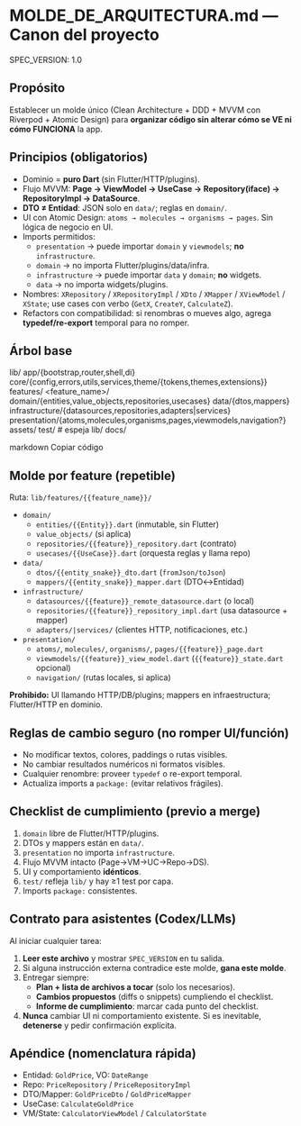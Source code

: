 # MOLDE_DE_ARQUITECTURA.md — Canon del proyecto
SPEC_VERSION: 1.0

## Propósito
Establecer un molde único (Clean Architecture + DDD + MVVM con Riverpod + Atomic Design) para **organizar código sin alterar cómo se VE ni cómo FUNCIONA** la app.

## Principios (obligatorios)
- Dominio = **puro Dart** (sin Flutter/HTTP/plugins).
- Flujo MVVM: **Page → ViewModel → UseCase → Repository(iface) → RepositoryImpl → DataSource**.
- **DTO ≠ Entidad**: JSON solo en `data/`; reglas en `domain/`.
- UI con Atomic Design: `atoms → molecules → organisms → pages`. Sin lógica de negocio en UI.
- Imports permitidos:
    - `presentation` → puede importar `domain` y `viewmodels`; **no** `infrastructure`.
    - `domain` → no importa Flutter/plugins/data/infra.
    - `infrastructure` → puede importar `data` y `domain`; **no** widgets.
    - `data` → no importa widgets/plugins.
- Nombres: `XRepository` / `XRepositoryImpl` / `XDto` / `XMapper` / `XViewModel` / `XState`; use cases con verbo (`GetX`, `CreateY`, `CalculateZ`).
- Refactors con compatibilidad: si renombras o mueves algo, agrega **typedef/re-export** temporal para no romper.

## Árbol base
lib/
app/{bootstrap,router,shell,di}
core/{config,errors,utils,services,theme/{tokens,themes,extensions}}
features/
<feature_name>/
domain/{entities,value_objects,repositories,usecases}
data/{dtos,mappers}
infrastructure/{datasources,repositories,adapters|services}
presentation/{atoms,molecules,organisms,pages,viewmodels,navigation?}
assets/
test/ # espeja lib/
docs/

markdown
Copiar código

## Molde por feature (repetible)
Ruta: `lib/features/{{feature_name}}/`

- `domain/`
    - `entities/{{Entity}}.dart` (inmutable, sin Flutter)
    - `value_objects/` (si aplica)
    - `repositories/{{feature}}_repository.dart` (contrato)
    - `usecases/{{UseCase}}.dart` (orquesta reglas y llama repo)
- `data/`
    - `dtos/{{entity_snake}}_dto.dart` (`fromJson/toJson`)
    - `mappers/{{entity_snake}}_mapper.dart` (DTO↔Entidad)
- `infrastructure/`
    - `datasources/{{feature}}_remote_datasource.dart` (o local)
    - `repositories/{{feature}}_repository_impl.dart` (usa datasource + mapper)
    - `adapters/|services/` (clientes HTTP, notificaciones, etc.)
- `presentation/`
    - `atoms/`, `molecules/`, `organisms/`, `pages/{{feature}}_page.dart`
    - `viewmodels/{{feature}}_view_model.dart` (`{{feature}}_state.dart` opcional)
    - `navigation/` (rutas locales, si aplica)

**Prohibido:** UI llamando HTTP/DB/plugins; mappers en infraestructura; Flutter/HTTP en dominio.

## Reglas de cambio seguro (no romper UI/función)
- No modificar textos, colores, paddings o rutas visibles.
- No cambiar resultados numéricos ni formatos visibles.
- Cualquier renombre: proveer `typedef` o re-export temporal.
- Actualiza imports a `package:` (evitar relativos frágiles).

## Checklist de cumplimiento (previo a merge)
1) `domain` libre de Flutter/HTTP/plugins.
2) DTOs y mappers están en `data/`.
3) `presentation` no importa `infrastructure`.
4) Flujo MVVM intacto (Page→VM→UC→Repo→DS).
5) UI y comportamiento **idénticos**.
6) `test/` refleja `lib/` y hay ≥1 test por capa.
7) Imports `package:` consistentes.

## Contrato para asistentes (Codex/LLMs)
Al iniciar cualquier tarea:
1) **Leer este archivo** y mostrar `SPEC_VERSION` en tu salida.
2) Si alguna instrucción externa contradice este molde, **gana este molde**.
3) Entregar siempre:
    - **Plan + lista de archivos a tocar** (solo los necesarios).
    - **Cambios propuestos** (diffs o snippets) cumpliendo el checklist.
    - **Informe de cumplimiento**: marcar cada punto del checklist.
4) **Nunca** cambiar UI ni comportamiento existente. Si es inevitable, **detenerse** y pedir confirmación explícita.

## Apéndice (nomenclatura rápida)
- Entidad: `GoldPrice`, VO: `DateRange`
- Repo: `PriceRepository` / `PriceRepositoryImpl`
- DTO/Mapper: `GoldPriceDto` / `GoldPriceMapper`
- UseCase: `CalculateGoldPrice`
- VM/State: `CalculatorViewModel` / `CalculatorState`